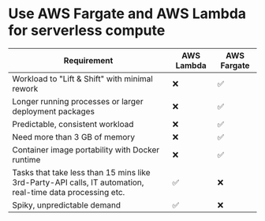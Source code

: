 # Use AWS Fargate and AWS Lambda for serverless compute

| Requirement                                                                                               | AWS Lambda         | AWS Fargate        |
|-----------------------------------------------------------------------------------------------------------|--------------------|--------------------|
| Workload to "Lift & Shift" with minimal rework                                                            | :x:                | :white_check_mark: |
| Longer running processes or larger deployment packages                                                    | :x:                | :white_check_mark: |
| Predictable, consistent workload                                                                          | :x:                | :white_check_mark: |
| Need more than 3 GB of memory                                                                             | :x:                | :white_check_mark: |
| Container image portability with Docker runtime                                                           | :x:                | :white_check_mark: |
| Tasks that take less than 15 mins like 3rd-Party-API calls, IT automation, real-time data processing etc. | :white_check_mark: | :x:                |
| Spiky, unpredictable demand                                                                               | :white_check_mark: | :x:                |
